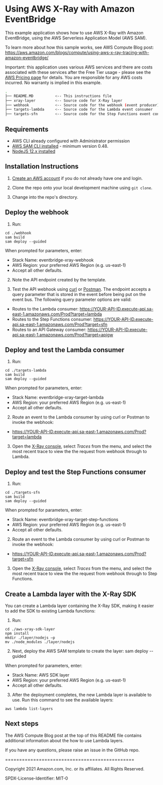 # Using AWS X-Ray with Amazon EventBridge

This example application shows how to use AWS X-Ray with Amazon EventBridge, using the AWS Serverless Application Model (AWS SAM).

To learn more about how this sample works, see AWS Compute Blog post: https://aws.amazon.com/blogs/compute/using-aws-x-ray-tracing-with-amazon-eventbridge/

Important: this application uses various AWS services and there are costs associated with these services after the Free Tier usage - please see the [AWS Pricing page](https://aws.amazon.com/pricing/) for details. You are responsible for any AWS costs incurred. No warranty is implied in this example.

```bash
.
├── README.MD          <-- This instructions file
├── xray-layer         <-- Source code for X-Ray layer
├── webhook            <-- Source code for the webhook (event producer)
├── targets-lambda     <-- Source code for the Lambda event consumer
├── targets-sfn        <-- Source code for the Step Functions event consumer
```

## Requirements

* AWS CLI already configured with Administrator permission
* [AWS SAM CLI installed](https://docs.aws.amazon.com/serverless-application-model/latest/developerguide/serverless-sam-cli-install.html) - minimum version 0.48.
* [NodeJS 12.x installed](https://nodejs.org/en/download/)

## Installation Instructions

1. [Create an AWS account](https://portal.aws.amazon.com/gp/aws/developer/registration/index.html) if you do not already have one and login.

1. Clone the repo onto your local development machine using `git clone`.

1. Change into the repo's directory.

## Deploy the webhook

1. Run:

```
cd ./webhook
sam build
sam deploy --guided
```
When prompted for parameters, enter:
- Stack Name: eventbridge-xray-webhook
- AWS Region: your preferred AWS Region (e.g. us-east-1)
- Accept all other defaults.

2. Note the API endpoint created by the template.

3. Test the API webhook using [curl](https://curl.se/) or [Postman](https://www.postman.com/). The endpoint accepts a query parameter that is stored in the event before being put on the event bus. The following query parameter options are valid:

- Routes to the Lambda consumer: https://YOUR-API-ID.execute-api.sa-east-1.amazonaws.com/Prod?target=lambda
- Routes to the Step Functions consumer: https://YOUR-API-ID.execute-api.sa-east-1.amazonaws.com/Prod?target=sfn
- Routes to an API Gateway consumer: https://YOUR-API-ID.execute-api.sa-east-1.amazonaws.com/Prod?target=apigw

## Deploy and test the Lambda consumer

1. Run:

```
cd ./targets-lambda
sam build
sam deploy --guided
```
When prompted for parameters, enter:
- Stack Name: eventbridge-xray-target-lambda
- AWS Region: your preferred AWS Region (e.g. us-east-1)
- Accept all other defaults.

2. Route an event to the Lambda consumer by using curl or Postman to invoke the webhook:

- https://YOUR-API-ID.execute-api.sa-east-1.amazonaws.com/Prod?target=lambda

3. Open the [X-Ray console](console.aws.amazon.com/xray/home), select *Traces* from the menu, and select the most recent trace to view the the request from webhook through to Lambda.

## Deploy and test the Step Functions consumer

1. Run:

```
cd ./targets-sfn
sam build
sam deploy --guided
```
When prompted for parameters, enter:
- Stack Name: eventbridge-xray-target-step-functions
- AWS Region: your preferred AWS Region (e.g. us-east-1)
- Accept all other defaults.

2. Route an event to the Lambda consumer by using curl or Postman to invoke the webhook:

- https://YOUR-API-ID.execute-api.sa-east-1.amazonaws.com/Prod?target=sfn

3. Open the [X-Ray console](console.aws.amazon.com/xray/home), select *Traces* from the menu, and select the most recent trace to view the the request from webhook through to Step Functions.

## Create a Lambda layer with the X-Ray SDK

You can create a Lambda layer containing the X-Ray SDK, making it easier to add the SDK to existing Lambda functions:

1. Run:

```
cd ./aws-xray-sdk-layer
npm install
mkdir ./layer/nodejs –p
mv ./node_modules ./layer/nodejs
```
2.	Next, deploy the AWS SAM template to create the layer:
sam deploy --guided

When prompted for parameters, enter:
- Stack Name: AWS SDK layer
- AWS Region: your preferred AWS Region (e.g. us-east-1)
- Accept all other defaults.

3.	After the deployment completes, the new Lambda layer is available to use. Run this command to see the available layers:

```
aws lambda list-layers
```

## Next steps

The AWS Compute Blog post at the top of this README file contains additional information about the how to use Lambda layers.

If you have any questions, please raise an issue in the GitHub repo.

==============================================

Copyright 2021 Amazon.com, Inc. or its affiliates. All Rights Reserved.

SPDX-License-Identifier: MIT-0
